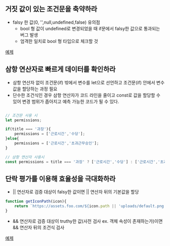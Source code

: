## 거짓 값이 있는 조건문을 축약하라 
- falsy 한 값(0, '',null,undefined,false) 유의점 
    - bool 형 값이 undefined로 변경되었을 때 if문에서 falsy한 값으로 통과되는 버그 발생 
    - 엄격한 일치로 bool 형 타입으로 체크할 것 

[예제](https://github.com/pjaeyoung/simplifying-javascript/blob/main/04/bool.ts)

## 삼항 연산자로 빠르게 데이터를 확인하라 
- 삼항 연산자 없이 조건문(if) 밖에서 변수를 let으로 선언하고 조건문(if) 안에서 변수 값을 할당하는 과정 필요
- 단수한 조건식인 경우 삼항 연산자가 코드 라인을 줄이고 const로 값을 할당할 수 있어 변경 범위가 좁아지고 예측 가능한 코드가 될 수 있다. 
```js

// 조건문 사용 시
let permissions;

if(title === '과장'){
    permissions = ['근로시간','수당'];
}else{
    permissions = ['근로시간','초과근무승인'];
}

// 삼항 연산자 사용시 
const permissions = title === '과장' ? ['근로시간','수당'] : ['근로시간','초과근무승인'];

``` 

## 단락 평가를 이용해 효율성을 극대화하라
- || 연산자로 검증 대상이 falsy한 값이면 || 연산자 뒤의 기본값을 할당
```js
function getIconPath(icon){
    return `https://assets.foo.com/${icon.path || 'uploads/default.png'}`;
}
```
- && 연산자로 검증 대상이 truthy한 값(사전 검사 ex. 객체 속성이 존재하는가)이면 && 연산자 뒤의 조건식 검사

[예제](https://github.com/pjaeyoung/simplifying-javascript/blob/main/04/conditional.ts)